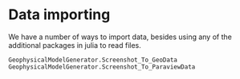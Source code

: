 # Data importing

We have a number of ways to import data, besides using any of the additional packages in julia to read files.

```@docs
GeophysicalModelGenerator.Screenshot_To_GeoData
GeophysicalModelGenerator.Screenshot_To_ParaviewData
```
